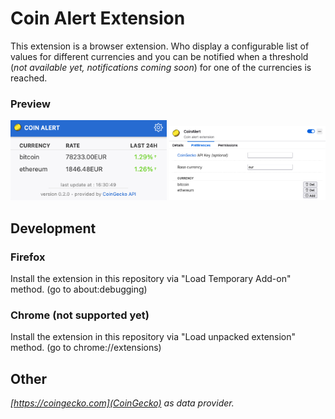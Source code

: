 # Coin Alert Extension

This extension is a browser extension.
Who display a configurable list of values for different currencies and you can be notified when a threshold (_not available yet, notifications coming soon_) for one of the currencies is reached.

### Preview

<img alt="preview" src="https://raw.githubusercontent.com/jbehuet/coin-alert-extension/master/assets/images/preview_popup.png" width="250" />

<img alt="preview" src="https://raw.githubusercontent.com/jbehuet/coin-alert-extension/master/assets/images/preview_options.png" width="250" />

## Development

### Firefox

Install the extension in this repository via "Load Temporary Add-on" method. (go to about:debugging)

### Chrome (not supported yet)

Install the extension in this repository via "Load unpacked extension" method. (go to chrome://extensions)

## Other

_[https://coingecko.com](CoinGecko) as data provider._
